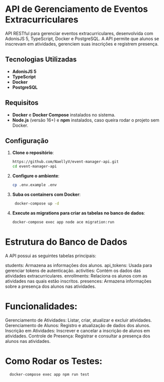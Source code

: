 # API de Gerenciamento de Eventos Extracurriculares

API RESTful para gerenciar eventos extracurriculares, desenvolvida com AdonisJS 5, TypeScript, Docker e PostgreSQL. A API permite que alunos se inscrevam em atividades, gerenciem suas inscrições e registrem presença.

## Tecnologias Utilizadas

- **AdonisJS 5**
- **TypeScript**
- **Docker**
- **PostgreSQL**

## Requisitos

- **Docker** e **Docker Compose** instalados no sistema.
- **Node.js** (versão 16+) e **npm** instalados, caso queira rodar o projeto sem Docker.

## Configuração

1. **Clone o repositório**:
   ```bash
   https://github.com/NaellyV/event-manager-api.git
   cd event-manager-api
2. **Configure o ambiente**:
   ```bash
   cp .env.example .env
3. **Suba os containers com Docker**:
   ```bash
    docker-compose up -d
4. **Execute as migrations para criar as tabelas no banco de dados**:
   ```bash
   docker-compose exec app node ace migration:run

   
# Estrutura do Banco de Dados

A API possui as seguintes tabelas principais:

  students: Armazena as informações dos alunos.
  api_tokens: Usada para gerenciar tokens de autenticação.
  activities: Contém os dados das atividades extracurriculares.
  enrollments: Relaciona os alunos com as atividades nas quais estão inscritos.
  presences: Armazena informações sobre a presença dos alunos nas atividades.
  
# Funcionalidades:

  Gerenciamento de Atividades: Listar, criar, atualizar e excluir atividades.
  Gerenciamento de Alunos: Registro e atualização de dados dos alunos.
  Inscrição em Atividades: Inscrever e cancelar a inscrição de alunos em atividades.
  Controle de Presença: Registrar e consultar a presença dos alunos nas atividades.
  
# Como Rodar os Testes: 
  ```bash
    docker-compose exec app npm run test











